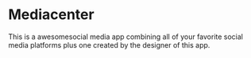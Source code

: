 # Mediacenter
This is a awesomesocial media app combining all of your favorite social media platforms plus one created by the designer of this app.
